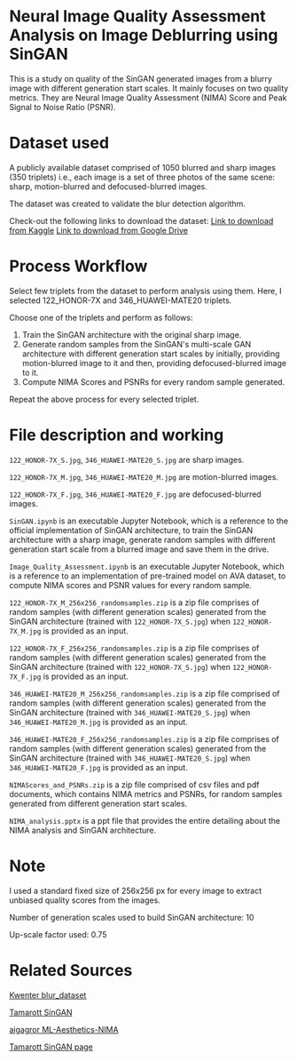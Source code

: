 # Neural Image Quality Assessment Analysis on Image Deblurring using SinGAN
This is a study on quality of the SinGAN generated images from a blurry image with different generation start scales. It mainly focuses on two quality metrics. They are Neural Image Quality Assessment (NIMA) Score and Peak Signal to Noise Ratio (PSNR).


# Dataset used
A publicly available dataset comprised of 1050 blurred and sharp images (350 triplets) i.e., each image is a set of three photos of the same scene: sharp, motion-blurred and defocused-blurred images.

The dataset was created to validate the blur detection algorithm.

Check-out the following links to download the dataset:
[Link to download from Kaggle](https://www.kaggle.com/kwentar/blur-dataset)
[Link to download from Google Drive](https://drive.google.com/file/d/1RObmCDPeQ1Lg-V6u7dT02Pf0qH-QMcTp/view)


# Process Workflow
Select few triplets from the dataset to perform analysis using them. Here, I selected 122_HONOR-7X and 346_HUAWEI-MATE20 triplets.

Choose one of the triplets and perform as follows:
1. Train the SinGAN architecture with the original sharp image.
2. Generate random samples from the SinGAN's multi-scale GAN architecture with different generation start scales by initially, providing motion-blurred image to it  and then, providing defocused-blurred image to it.
3. Compute NIMA Scores and PSNRs for every random sample generated.

Repeat the above process for every selected triplet.


# File description and working
`122_HONOR-7X_S.jpg`, `346_HUAWEI-MATE20_S.jpg` are sharp images.

`122_HONOR-7X_M.jpg`, `346_HUAWEI-MATE20_M.jpg` are motion-blurred images.

`122_HONOR-7X_F.jpg`, `346_HUAWEI-MATE20_F.jpg` are defocused-blurred images.

`SinGAN.ipynb` is an executable Jupyter Notebook, which is a reference to the official implementation of SinGAN architecture, to train the SinGAN architecture with a sharp image, generate random samples with different generation start scale from a blurred image and save them in the drive.

`Image_Quality_Assessment.ipynb` is an executable Jupyter Notebook, which is a reference to an implementation of pre-trained model on AVA dataset, to compute NIMA scores and PSNR values for every random sample.

`122_HONOR-7X_M_256x256_randomsamples.zip` is a zip file comprises of random samples (with different generation scales) generated from the SinGAN architecture (trained with `122_HONOR-7X_S.jpg`) when `122_HONOR-7X_M.jpg` is provided as an input.

`122_HONOR-7X_F_256x256_randomsamples.zip` is a zip file comprises of random samples (with different generation scales) generated from the SinGAN architecture (trained with `122_HONOR-7X_S.jpg`) when `122_HONOR-7X_F.jpg` is provided as an input.

`346_HUAWEI-MATE20_M_256x256_randomsamples.zip` is a zip file comprised of random samples (with different generation scales) generated from the SinGAN architecture (trained with `346_HUAWEI-MATE20_S.jpg`) when `346_HUAWEI-MATE20_M.jpg` is provided as an input.

`346_HUAWEI-MATE20_F_256x256_randomsamples.zip` is a zip file comprises of random samples (with different generation scales) generated from the SinGAN architecture (trained with `346_HUAWEI-MATE20_S.jpg`) when `346_HUAWEI-MATE20_F.jpg` is provided as an input.

`NIMAScores_and_PSNRs.zip` is a zip file comprised of csv files and pdf documents, which contains NIMA metrics and PSNRs, for random samples generated from different generation start scales.

`NIMA_analysis.pptx` is a ppt file that provides the entire detailing about the NIMA analysis and SinGAN architecture.


# Note
I used a standard fixed size of 256x256 px for every image to extract unbiased quality scores from the images.

Number of generation scales used to build SinGAN architecture: 10

Up-scale factor used: 0.75


# Related Sources
[Kwenter blur_dataset](https://github.com/Kwentar/blur_dataset)

[Tamarott SinGAN](https://github.com/tamarott/SinGAN)

[aigagror ML-Aesthetics-NIMA](https://github.com/aigagror/ML-Aesthetics-NIMA)

[Tamarott SinGAN page](https://tamarott.github.io/SinGAN.htm)